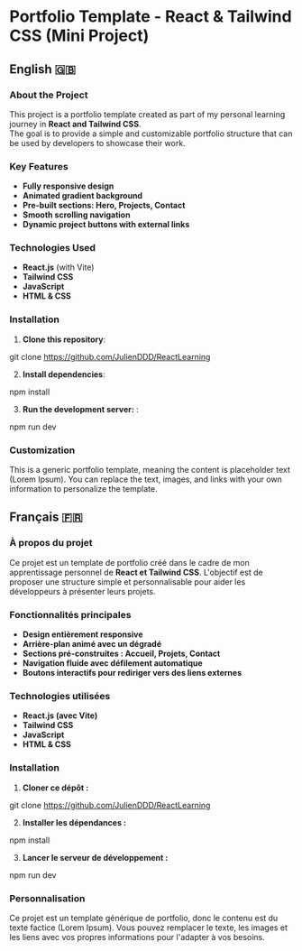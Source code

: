 # Portfolio Template - React & Tailwind CSS (Mini Project)

## English 🇬🇧

###  About the Project
This project is a portfolio template created as part of my personal learning journey in **React and Tailwind CSS**.  
The goal is to provide a simple and customizable portfolio structure that can be used by developers to showcase their work.

###  Key Features
- **Fully responsive design**
- **Animated gradient background**
- **Pre-built sections: Hero, Projects, Contact**
- **Smooth scrolling navigation**
- **Dynamic project buttons with external links**

###  Technologies Used
- **React.js** (with Vite)
- **Tailwind CSS**
- **JavaScript**
- **HTML & CSS**

###  Installation
1. **Clone this repository**:

git clone https://github.com/JulienDDD/ReactLearning

2. **Install dependencies**:

npm install

3. **Run the development server:** :

npm run dev

### Customization
This is a generic portfolio template, meaning the content is placeholder text (Lorem Ipsum).
You can replace the text, images, and links with your own information to personalize the template.


## Français 🇫🇷

### À propos du projet
Ce projet est un template de portfolio créé dans le cadre de mon apprentissage personnel de **React et Tailwind CSS**.
L'objectif est de proposer une structure simple et personnalisable pour aider les développeurs à présenter leurs projets.

### Fonctionnalités principales
- **Design entièrement responsive**
- **Arrière-plan animé avec un dégradé**
- **Sections pré-construites : Accueil, Projets, Contact**
- **Navigation fluide avec défilement automatique**
- **Boutons interactifs pour rediriger vers des liens externes**

### Technologies utilisées
- **React.js (avec Vite)**
- **Tailwind CSS**
- **JavaScript**
- **HTML & CSS**

### Installation
1. **Cloner ce dépôt :**

git clone https://github.com/JulienDDD/ReactLearning

2. **Installer les dépendances :**

npm install

3. **Lancer le serveur de développement :**

npm run dev


### Personnalisation
Ce projet est un template générique de portfolio, donc le contenu est du texte factice (Lorem Ipsum).
Vous pouvez remplacer le texte, les images et les liens avec vos propres informations pour l'adapter à vos besoins.

